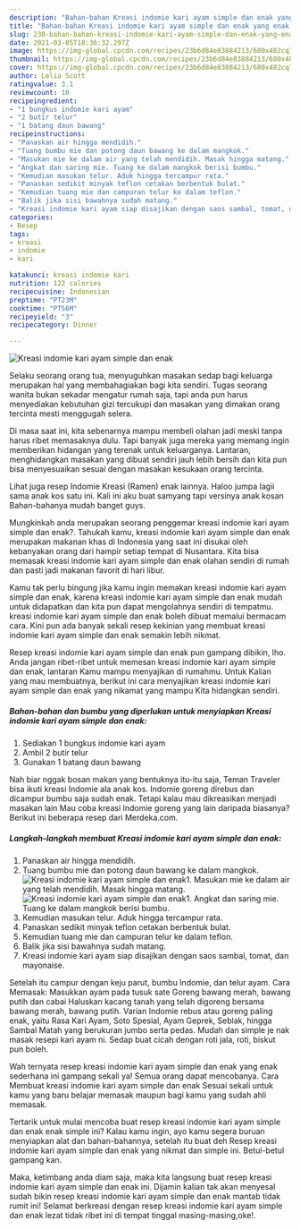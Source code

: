 ```yaml
---
description: "Bahan-bahan Kreasi indomie kari ayam simple dan enak yang enak dan Mudah Dibuat"
title: "Bahan-bahan Kreasi indomie kari ayam simple dan enak yang enak dan Mudah Dibuat"
slug: 230-bahan-bahan-kreasi-indomie-kari-ayam-simple-dan-enak-yang-enak-dan-mudah-dibuat
date: 2021-03-05T18:36:32.297Z
image: https://img-global.cpcdn.com/recipes/23b6d84e83884213/680x482cq70/kreasi-indomie-kari-ayam-simple-dan-enak-foto-resep-utama.jpg
thumbnail: https://img-global.cpcdn.com/recipes/23b6d84e83884213/680x482cq70/kreasi-indomie-kari-ayam-simple-dan-enak-foto-resep-utama.jpg
cover: https://img-global.cpcdn.com/recipes/23b6d84e83884213/680x482cq70/kreasi-indomie-kari-ayam-simple-dan-enak-foto-resep-utama.jpg
author: Lelia Scott
ratingvalue: 3.1
reviewcount: 10
recipeingredient:
- "1 bungkus indomie kari ayam"
- "2 butir telur"
- "1 batang daun bawang"
recipeinstructions:
- "Panaskan air hingga mendidih."
- "Tuang bumbu mie dan potong daun bawang ke dalam mangkok."
- "Masukan mie ke dalam air yang telah mendidih. Masak hingga matang."
- "Angkat dan saring mie. Tuang ke dalam mangkok berisi bumbu."
- "Kemudian masukan telur. Aduk hingga tercampur rata."
- "Panaskan sedikit minyak teflon cetakan berbentuk bulat."
- "Kemudian tuang mie dan campuran telur ke dalam teflon."
- "Balik jika sisi bawahnya sudah matang."
- "Kreasi indomie kari ayam siap disajikan dengan saos sambal, tomat, dan mayonaise."
categories:
- Resep
tags:
- kreasi
- indomie
- kari

katakunci: kreasi indomie kari 
nutrition: 122 calories
recipecuisine: Indonesian
preptime: "PT23M"
cooktime: "PT56M"
recipeyield: "3"
recipecategory: Dinner

---
```



![Kreasi indomie kari ayam simple dan enak](https://img-global.cpcdn.com/recipes/23b6d84e83884213/680x482cq70/kreasi-indomie-kari-ayam-simple-dan-enak-foto-resep-utama.jpg)

Selaku seorang orang tua, menyuguhkan masakan sedap bagi keluarga merupakan hal yang membahagiakan bagi kita sendiri. Tugas seorang  wanita bukan sekadar mengatur rumah saja, tapi anda pun harus menyediakan kebutuhan gizi tercukupi dan masakan yang dimakan orang tercinta mesti menggugah selera.

Di masa  saat ini, kita sebenarnya mampu membeli olahan jadi meski tanpa harus ribet memasaknya dulu. Tapi banyak juga mereka yang memang ingin memberikan hidangan yang terenak untuk keluarganya. Lantaran, menghidangkan masakan yang dibuat sendiri jauh lebih bersih dan kita pun bisa menyesuaikan sesuai dengan masakan kesukaan orang tercinta. 

Lihat juga resep Indomie Kreasi (Ramen) enak lainnya. Haloo jumpa lagii sama anak kos satu ini. Kali ini aku buat samyang tapi versinya anak kosan Bahan-bahanya mudah banget guys.

Mungkinkah anda merupakan seorang penggemar kreasi indomie kari ayam simple dan enak?. Tahukah kamu, kreasi indomie kari ayam simple dan enak merupakan makanan khas di Indonesia yang saat ini disukai oleh kebanyakan orang dari hampir setiap tempat di Nusantara. Kita bisa memasak kreasi indomie kari ayam simple dan enak olahan sendiri di rumah dan pasti jadi makanan favorit di hari libur.

Kamu tak perlu bingung jika kamu ingin memakan kreasi indomie kari ayam simple dan enak, karena kreasi indomie kari ayam simple dan enak mudah untuk didapatkan dan kita pun dapat mengolahnya sendiri di tempatmu. kreasi indomie kari ayam simple dan enak boleh dibuat memalui bermacam cara. Kini pun ada banyak sekali resep kekinian yang membuat kreasi indomie kari ayam simple dan enak semakin lebih nikmat.

Resep kreasi indomie kari ayam simple dan enak pun gampang dibikin, lho. Anda jangan ribet-ribet untuk memesan kreasi indomie kari ayam simple dan enak, lantaran Kamu mampu menyajikan di rumahmu. Untuk Kalian yang mau membuatnya, berikut ini cara menyajikan kreasi indomie kari ayam simple dan enak yang nikamat yang mampu Kita hidangkan sendiri.

<!--inarticleads1-->

##### Bahan-bahan dan bumbu yang diperlukan untuk menyiapkan Kreasi indomie kari ayam simple dan enak:

1. Sediakan 1 bungkus indomie kari ayam
1. Ambil 2 butir telur
1. Gunakan 1 batang daun bawang


Nah biar nggak bosan makan yang bentuknya itu-itu saja, Teman Traveler bisa ikuti kreasi Indomie ala anak kos. Indomie goreng direbus dan dicampur bumbu saja sudah enak. Tetapi kalau mau dikreasikan menjadi masakan lain Mau coba kreasi Indomie goreng yang lain daripada biasanya? Berikut ini beberapa resep dari Merdeka.com. 

<!--inarticleads2-->

##### Langkah-langkah membuat Kreasi indomie kari ayam simple dan enak:

1. Panaskan air hingga mendidih.
1. Tuang bumbu mie dan potong daun bawang ke dalam mangkok.
<img src="https://img-global.cpcdn.com/steps/4a176552901f24b2/160x128cq70/kreasi-indomie-kari-ayam-simple-dan-enak-langkah-memasak-2-foto.jpg" alt="Kreasi indomie kari ayam simple dan enak">1. Masukan mie ke dalam air yang telah mendidih. Masak hingga matang.
<img src="https://img-global.cpcdn.com/steps/206319972dcad5b7/160x128cq70/kreasi-indomie-kari-ayam-simple-dan-enak-langkah-memasak-3-foto.jpg" alt="Kreasi indomie kari ayam simple dan enak">1. Angkat dan saring mie. Tuang ke dalam mangkok berisi bumbu.
1. Kemudian masukan telur. Aduk hingga tercampur rata.
1. Panaskan sedikit minyak teflon cetakan berbentuk bulat.
1. Kemudian tuang mie dan campuran telur ke dalam teflon.
1. Balik jika sisi bawahnya sudah matang.
1. Kreasi indomie kari ayam siap disajikan dengan saos sambal, tomat, dan mayonaise.


Setelah itu campur dengan keju parut, bumbu Indomie, dan telur ayam. Cara Memasak: Masukkan ayam pada tusuk sate Goreng bawang merah, bawang putih dan cabai Haluskan kacang tanah yang telah digoreng bersama bawang merah, bawang putih. Varian Indomie rebus atau goreng paling enak, yaitu Rasa Kari Ayam, Soto Spesial, Ayam Geprek, Seblak, hingga Sambal Matah yang berukuran jumbo serta pedas. Mudah dan simple je nak masak resepi kari ayam ni. Sedap buat cicah dengan roti jala, roti, biskut pun boleh. 

Wah ternyata resep kreasi indomie kari ayam simple dan enak yang enak sederhana ini gampang sekali ya! Semua orang dapat mencobanya. Cara Membuat kreasi indomie kari ayam simple dan enak Sesuai sekali untuk kamu yang baru belajar memasak maupun bagi kamu yang sudah ahli memasak.

Tertarik untuk mulai mencoba buat resep kreasi indomie kari ayam simple dan enak enak simple ini? Kalau kamu ingin, ayo kamu segera buruan menyiapkan alat dan bahan-bahannya, setelah itu buat deh Resep kreasi indomie kari ayam simple dan enak yang nikmat dan simple ini. Betul-betul gampang kan. 

Maka, ketimbang anda diam saja, maka kita langsung buat resep kreasi indomie kari ayam simple dan enak ini. Dijamin kalian tak akan menyesal sudah bikin resep kreasi indomie kari ayam simple dan enak mantab tidak rumit ini! Selamat berkreasi dengan resep kreasi indomie kari ayam simple dan enak lezat tidak ribet ini di tempat tinggal masing-masing,oke!.


